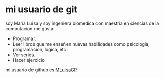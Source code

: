 # mi usuario de git
soy Maria Luisa y soy ingeniera biomedica con maestria en ciencias de la computacion
me gusta:
- Programar.
- Leer libros que me enseñen nuevas habilidades como psicologia, programacion, logica, etc.
- Ver series.
- Hacer ejercicio

mi usuario de github es [MLuisaGP](https://github.com/MLuisaGP)